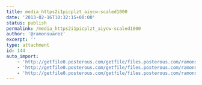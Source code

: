 ```yaml
---
title: media_https2i1picplzt_aiycw-scaled1000
date: '2013-02-16T10:32:15+00:00'
status: publish
permalink: /media_https2i1picplzt_aiycw-scaled1000
author: '@ramonsuarez'
excerpt: ''
type: attachment
id: 144
auto_import:
    - 'http://getfile0.posterous.com/getfile/files.posterous.com/ramonsuarez/lafhIIjptGzHttccHuhJGJBownixvqkzDuflmanwHEkCtCoviuprqaobhdIn/media_https2i1picplzt_Aiycw.jpg.scaled1000.jpg'
    - 'http://getfile0.posterous.com/getfile/files.posterous.com/ramonsuarez/lafhIIjptGzHttccHuhJGJBownixvqkzDuflmanwHEkCtCoviuprqaobhdIn/media_https2i1picplzt_Aiycw.jpg.scaled1000.jpg'
    - 'http://getfile0.posterous.com/getfile/files.posterous.com/ramonsuarez/lafhIIjptGzHttccHuhJGJBownixvqkzDuflmanwHEkCtCoviuprqaobhdIn/media_https2i1picplzt_Aiycw.jpg.scaled1000.jpg'
---
```

<!DOCTYPE html PUBLIC "-//W3C//DTD HTML 4.0 Transitional//EN" "http://www.w3.org/TR/REC-html40/loose.dtd">
<?xml encoding="UTF-8">
